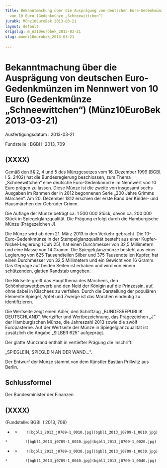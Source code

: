 ```yaml
---
Title: Bekanntmachung über die Ausprägung von deutschen Euro-Gedenkmünzen im Nennwert
  von 10 Euro (Gedenkmünze „Schneewittchen“)
jurabk: Münz10EuroBek 2013-03-21
layout: default
origslug: m_nz10eurobek_2013-03-21
slug: muenz10eurobek_2013-03-21

---
```


# Bekanntmachung über die Ausprägung von deutschen Euro-Gedenkmünzen im Nennwert von 10 Euro (Gedenkmünze „Schneewittchen“) (Münz10EuroBek 2013-03-21)

Ausfertigungsdatum
:   2013-03-21

Fundstelle
:   BGBl I: 2013, 709


## (XXXX)

Gemäß den §§ 2, 4 und 5 des Münzgesetzes vom 16. Dezember 1999 (BGBl.
I S. 2402) hat die Bundesregierung beschlossen, zum Thema
„Schneewittchen“ eine deutsche Euro-Gedenkmünze im Nennwert von 10
Euro prägen zu lassen. Diese Münze ist die zweite von insgesamt sechs
Ausgaben im Rahmen der in 2012 begonnenen Serie „200 Jahre Grimms
Märchen“. Am 20. Dezember 1812 erschien der erste Band der Kinder- und
Hausmärchen der Gebrüder Grimm.

Die Auflage der Münze beträgt ca. 1 500 000 Stück, davon ca. 200 000
Stück in Spiegelglanzqualität. Die Prägung erfolgt durch die
Hamburgische Münze (Prägezeichen J).

Die Münze wird ab dem 21. März 2013 in den Verkehr gebracht. Die
10-Euro-Gedenkmünze in der Stempelglanzqualität besteht aus einer
Kupfer-Nickel-Legierung (CuNi25), hat einen Durchmesser von 32,5
Millimetern und eine Masse von 14 Gramm. Die Spiegelglanzmünze besteht
aus einer Legierung von 625 Tausendteilen Silber und 375 Tausendteilen
Kupfer, hat einen Durchmesser von 32,5 Millimetern und ein Gewicht von
16 Gramm. Das Gepräge auf beiden Seiten ist erhaben und wird von einem
schützenden, glatten Randstab umgeben.

Die Bildseite greift das Hauptthema des Märchens, den
Schönheitswettbewerb und den Neid der Königin auf die Prinzessin, auf,
ohne dabei in Klischees zu verfallen. Durch die Darstellung der
populären Elemente Spiegel, Apfel und Zwerge ist das Märchen eindeutig
zu identifizieren.

Die Wertseite zeigt einen Adler, den Schriftzug „BUNDESREPUBLIK
DEUTSCHLAND“, Wertziffer und Wertbezeichnung, das Prägezeichen „J“ der
Hamburgischen Münze, die Jahreszahl 2013 sowie die zwölf Europasterne.
Auf der Wertseite der Münze in Spiegelglanzqualität ist zusätzlich die
Angabe „SILBER 625“ aufgeprägt.

Der glatte Münzrand enthält in vertiefter Prägung die Inschrift:

„SPIEGLEIN, SPIEGLEIN AN DER WAND…“.

Der Entwurf der Münze stammt von dem Künstler Bastian Prillwitz aus
Berlin.


## Schlussformel

Der Bundesminister der Finanzen


## (XXXX)

(Fundstelle: BGBl. I 2013, 709)


*    *        ![bgbl1_2013_j0709-1_0010.jpg](bgbl1_2013_j0709-1_0010.jpg)
    *        ![bgbl1_2013_j0709-1_0020.jpg](bgbl1_2013_j0709-1_0020.jpg)

*    *        ![bgbl1_2013_j0709-1_0030.jpg](bgbl1_2013_j0709-1_0030.jpg)
    *        ![bgbl1_2013_j0709-1_0040.jpg](bgbl1_2013_j0709-1_0040.jpg)


